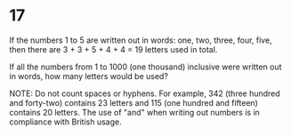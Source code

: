 # 17

If the numbers 1 to 5 are written out in words: one, two, three, four, five,
then there are 3 + 3 + 5 + 4 + 4 = 19 letters used in total.

If all the numbers from 1 to 1000 (one thousand) inclusive were written out in
words, how many letters would be used?


NOTE: Do not count spaces or hyphens. For example, 342 (three hundred and
forty-two) contains 23 letters and 115 (one hundred and fifteen) contains 20
letters. The use of "and" when writing out numbers is in compliance with
British usage.
